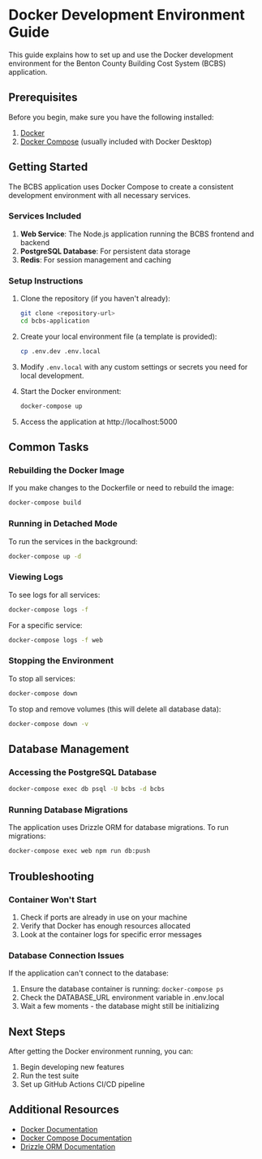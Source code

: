 # Docker Development Environment Guide

This guide explains how to set up and use the Docker development environment for the Benton County Building Cost System (BCBS) application.

## Prerequisites

Before you begin, make sure you have the following installed:

1. [Docker](https://docs.docker.com/get-docker/)
2. [Docker Compose](https://docs.docker.com/compose/install/) (usually included with Docker Desktop)

## Getting Started

The BCBS application uses Docker Compose to create a consistent development environment with all necessary services.

### Services Included

1. **Web Service**: The Node.js application running the BCBS frontend and backend
2. **PostgreSQL Database**: For persistent data storage
3. **Redis**: For session management and caching

### Setup Instructions

1. Clone the repository (if you haven't already):
   ```bash
   git clone <repository-url>
   cd bcbs-application
   ```

2. Create your local environment file (a template is provided):
   ```bash
   cp .env.dev .env.local
   ```

3. Modify `.env.local` with any custom settings or secrets you need for local development.

4. Start the Docker environment:
   ```bash
   docker-compose up
   ```

5. Access the application at http://localhost:5000

## Common Tasks

### Rebuilding the Docker Image

If you make changes to the Dockerfile or need to rebuild the image:

```bash
docker-compose build
```

### Running in Detached Mode

To run the services in the background:

```bash
docker-compose up -d
```

### Viewing Logs

To see logs for all services:

```bash
docker-compose logs -f
```

For a specific service:

```bash
docker-compose logs -f web
```

### Stopping the Environment

To stop all services:

```bash
docker-compose down
```

To stop and remove volumes (this will delete all database data):

```bash
docker-compose down -v
```

## Database Management

### Accessing the PostgreSQL Database

```bash
docker-compose exec db psql -U bcbs -d bcbs
```

### Running Database Migrations

The application uses Drizzle ORM for database migrations. To run migrations:

```bash
docker-compose exec web npm run db:push
```

## Troubleshooting

### Container Won't Start

1. Check if ports are already in use on your machine
2. Verify that Docker has enough resources allocated
3. Look at the container logs for specific error messages

### Database Connection Issues

If the application can't connect to the database:

1. Ensure the database container is running: `docker-compose ps`
2. Check the DATABASE_URL environment variable in .env.local
3. Wait a few moments - the database might still be initializing

## Next Steps

After getting the Docker environment running, you can:

1. Begin developing new features
2. Run the test suite
3. Set up GitHub Actions CI/CD pipeline

## Additional Resources

- [Docker Documentation](https://docs.docker.com/)
- [Docker Compose Documentation](https://docs.docker.com/compose/)
- [Drizzle ORM Documentation](https://orm.drizzle.team/)